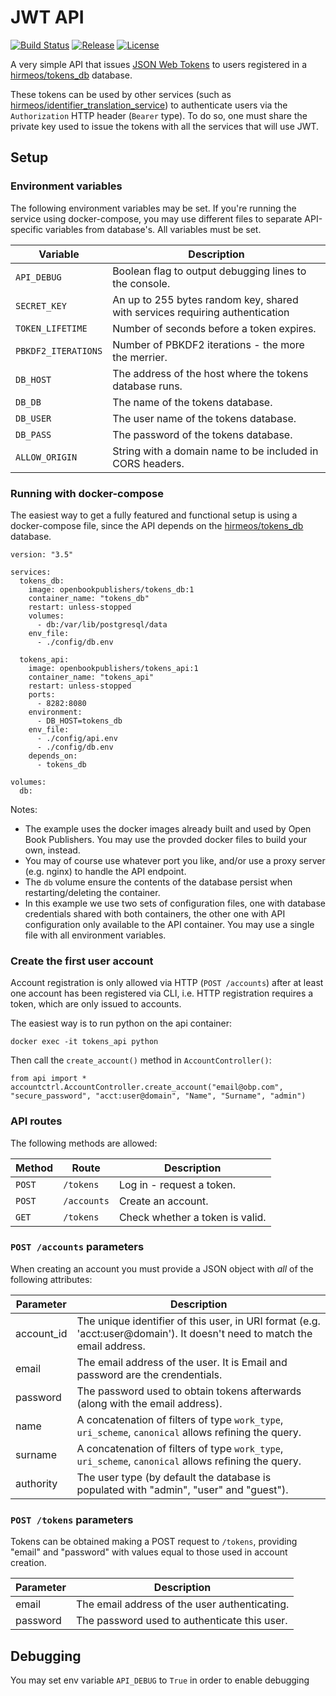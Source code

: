 # JWT API
[![Build Status](https://travis-ci.org/hirmeos/tokens_api.svg?branch=master)](https://travis-ci.org/hirmeos/tokens_api) [![Release](https://img.shields.io/github/release/hirmeos/tokens_api.svg?colorB=58839b)](https://github.com/hirmeos/tokens_api/releases) [![License](https://img.shields.io/github/license/hirmeos/tokens_api.svg?colorB=ff0000)](https://github.com/hirmeos/tokens_api/blob/master/LICENSE)

A very simple API that issues [JSON Web Tokens][1] to users registered in a [hirmeos/tokens_db][2] database.

These tokens can be used by other services (such as [hirmeos/identifier_translation_service][3]) to authenticate users via the `Authorization` HTTP header (`Bearer` type). To do so, one must share the private key used to issue the tokens with all the services that will use JWT.

## Setup

### Environment variables
The following environment variables may be set. If you're running the service using docker-compose, you may use different files to separate API-specific variables from database's. All variables must be set.

| Variable             | Description                                                                                                                  |
| -------------------- | ---------------------------------------------------------------------------------------------------------------------------- |
| `API_DEBUG`          | Boolean flag to output debugging lines to the console.                                                                       |
| `SECRET_KEY`         | An up to 255 bytes random key, shared with services requiring authentication                                                 |
| `TOKEN_LIFETIME`     | Number of seconds before a token expires.                                                                                    |
| `PBKDF2_ITERATIONS`  | Number of PBKDF2 iterations - the more the merrier.                                                                          |
| `DB_HOST`            | The address of the host where the tokens      database runs.                                                                 |
| `DB_DB`              | The name of the tokens database.                                                                                             |
| `DB_USER`            | The user name of the tokens database.                                                                                        |
| `DB_PASS`            | The password of the tokens database.                                                                                         |
| `ALLOW_ORIGIN`       | String with a domain name to be included in CORS headers.                                                                    |

### Running with docker-compose
The easiest way to get a fully featured and functional setup is using a docker-compose file, since the API depends on the [hirmeos/tokens_db][2] database.

```
version: "3.5"

services:
  tokens_db:
    image: openbookpublishers/tokens_db:1
    container_name: "tokens_db"
    restart: unless-stopped
    volumes:
      - db:/var/lib/postgresql/data
    env_file:
      - ./config/db.env

  tokens_api:
    image: openbookpublishers/tokens_api:1
    container_name: "tokens_api"
    restart: unless-stopped
    ports:
      - 8282:8080
    environment:
      - DB_HOST=tokens_db
    env_file:
      - ./config/api.env
      - ./config/db.env
    depends_on:
      - tokens_db

volumes:
  db:
```
Notes:
- The example uses the docker images already built and used by Open Book Publishers. You may use the provded docker files to build your own, instead.
- You may of course use whatever port you like, and/or use a proxy server (e.g. nginx) to handle the API endpoint.
- The `db` volume ensure the contents of the database persist when restarting/deleting the container.
- In this example we use two sets of configuration files, one with database credentials shared with both containers, the other one with API configuration only available to the API container. You may use a single file with all environment variables.

### Create the first user account
Account registration is only allowed via HTTP (`POST /accounts`) after at least one account has been registered via CLI, i.e. HTTP registration requires a token, which are only issued to accounts.

The easiest way is to run python on the api container:

```
docker exec -it tokens_api python
```

Then call the `create_account()` method in `AccountController()`:
```
from api import *
accountctrl.AccountController.create_account("email@obp.com", "secure_password", "acct:user@domain", "Name", "Surname", "admin")
```

### API routes
The following methods are allowed:

| Method   | Route             | Description                     |
| -------- | ----------------- | ------------------------------- |
| `POST`   | `/tokens`         | Log in - request a token.       |
| `POST`   | `/accounts`       | Create an account.              |
| `GET`    | `/tokens`         | Check whether a token is valid. |


### `POST /accounts` parameters

When creating an account you must provide a JSON object with *all* of the following attributes:

| Parameter   | Description                                                                                                              |
| ----------- | ------------------------------------------------------------------------------------------------------------------------ |
| account\_id | The unique identifier of this user, in URI format (e.g. 'acct:user@domain'). It doesn't need to match the email address. |
| email       | The email address of the user. It is Email and password are the crendentials.                                            |
| password    | The password used to obtain tokens afterwards (along with the email address).                                            |
| name        | A concatenation of filters of type `work_type`, `uri_scheme`, `canonical` allows refining the query.                     |
| surname     | A concatenation of filters of type `work_type`, `uri_scheme`, `canonical` allows refining the query.                     |
| authority   | The user type (by default the database is populated with "admin", "user" and "guest").                                   |


### `POST /tokens` parameters

Tokens can be obtained making a POST request to `/tokens`, providing "email" and "password" with values equal to those used in account creation.

| Parameter   | Description                                   |
| ----------- | --------------------------------------------- |
| email       | The email address of the user authenticating. |
| password    | The password used to authenticate this user.  |

## Debugging
You may set env variable `API_DEBUG` to `True` in order to enable debugging

[1]: https://jwt.io/ "JWT Documentation"
[2]: https://github.com/hirmeos/tokens_db "Tokens Database"
[3]: https://github.com/hirmeos/identifier_translation_service "Identifier translation service"
